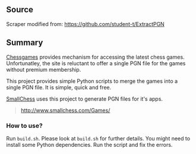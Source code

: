 ## Source

Scraper modified from:
https://github.com/student-t/ExtractPGN

## Summary

[Chessgames](http://www.chessgames.com) provides mechanism for accessing the latest chess games. Unfortunatley, the site is reluctant to offer a single PGN file for the games without premium membership.

This project provides simple Python scripts to merge the games into a single PGN file. It is simple, quick and free.

[SmallChess](http://www.smallchess.com) uses this project to generate PGN files for it's apps.

> http://www.smallchess.com/Games/

### How to use?

Run `build.sh`. Please look at `build.sh` for further details. You might need to install some Python dependencies. Run the script and fix the errors.
